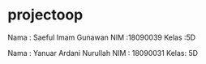 # projectoop
Nama  : Saeful Imam Gunawan
NIM   :18090039
Kelas :5D

Nama : Yanuar Ardani Nurullah
NIM  : 18090031
Kelas: 5D
